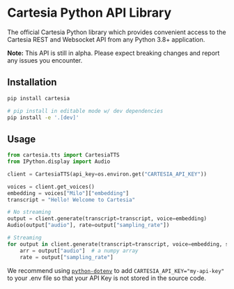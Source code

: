 # Cartesia Python API Library
The official Cartesia Python library which provides convenient access to the Cartesia REST and Websocket API from any Python 3.8+ application.

**Note:** This API is still in alpha. Please expect breaking changes and report any issues you encounter.

## Installation
```bash
pip install cartesia

# pip install in editable mode w/ dev dependencies
pip install -e '.[dev]'
```

## Usage
```python
from cartesia.tts import CartesiaTTS
from IPython.display import Audio

client = CartesiaTTS(api_key=os.environ.get("CARTESIA_API_KEY"))

voices = client.get_voices()
embedding = voices["Milo"]["embedding"]
transcript = "Hello! Welcome to Cartesia"

# No streaming
output = client.generate(transcript=transcript, voice=embedding)
Audio(output["audio"], rate=output["sampling_rate"])

# Streaming
for output in client.generate(transcript=transcript, voice=embedding, stream=True):
    arr = output["audio"]  # a numpy array
    rate = output["sampling_rate"]
```

We recommend using [`python-dotenv`](https://pypi.org/project/python-dotenv/) to add `CARTESIA_API_KEY="my-api-key"` to your .env file so that your API Key is not stored in the source code.
